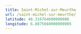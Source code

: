 ```yaml
---
title: Saint-Michel-sur-Meurthe
url: /saint-michel-sur-meurthe/
latitude: 48.316764600000006
longitude: 6.8875660000000005
---
```

